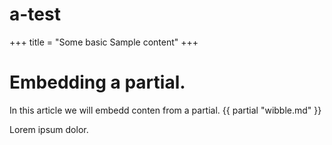 # a-test

 +++
title = "Some basic Sample content"
+++

 # Embedding a partial.
In this article we will embedd conten from a partial.
{{ partial "wibble.md" }}

 Lorem ipsum dolor.
